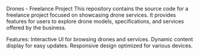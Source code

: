 Drones - Freelance Project
This repository contains the source code for a freelance project focused on showcasing drone services. It provides features for users to explore drone models, specifications, and services offered by the business.

Features:
Interactive UI for browsing drones and services.
Dynamic content display for easy updates.
Responsive design optimized for various devices.
